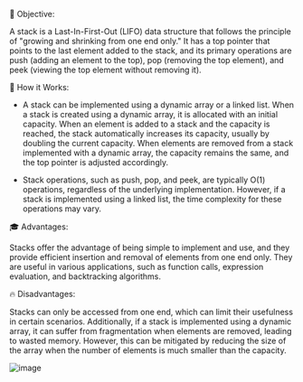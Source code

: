 
🎯 Objective:

A stack is a Last-In-First-Out (LIFO) data structure that follows the principle of "growing and shrinking from one end only." It has a top pointer that points to the last element added to the stack, and its primary operations are push (adding an element to the top), pop (removing the top element), and peek (viewing the top element without removing it).

🚀 How it Works:

- A stack can be implemented using a dynamic array or a linked list. When a stack is created using a dynamic array, it is allocated with an initial capacity. When an element is added to a stack and the capacity is reached, the stack automatically increases its capacity, usually by doubling the current capacity. When elements are removed from a stack implemented with a dynamic array, the capacity remains the same, and the top pointer is adjusted accordingly.

- Stack operations, such as push, pop, and peek, are typically O(1) operations, regardless of the underlying implementation. However, if a stack is implemented using a linked list, the time complexity for these operations may vary.

🎓 Advantages:

Stacks offer the advantage of being simple to implement and use, and they provide efficient insertion and removal of elements from one end only. They are useful in various applications, such as function calls, expression evaluation, and backtracking algorithms.

🔥 Disadvantages:

Stacks can only be accessed from one end, which can limit their usefulness in certain scenarios. Additionally, if a stack is implemented using a dynamic array, it can suffer from fragmentation when elements are removed, leading to wasted memory. However, this can be mitigated by reducing the size of the array when the number of elements is much smaller than the capacity.


![image](https://github.com/DuarteDvv/.AlgorithmsAndDataStructure/assets/136333571/6ada0492-7ebf-4d60-9533-d59417ddd31b)
